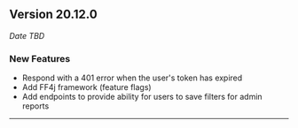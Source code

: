 
## Version 20.12.0
_Date TBD_

### New Features
* Respond with a 401 error when the user's token has expired
* Add FF4j framework (feature flags)
* Add endpoints to provide ability for users to save filters for admin reports

---
